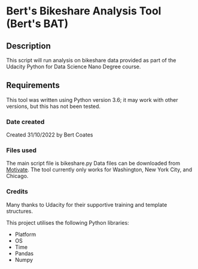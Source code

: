 # Bert's Bikeshare Analysis Tool (Bert's BAT)

## Description
This script will run analysis on bikeshare data provided as part of the Udacity Python for Data Science Nano Degree course.

## Requirements
This tool was written using Python version 3.6; it may work with other versions, but this has not been tested.

### Date created
Created 31/10/2022 by Bert Coates

### Files used
The main script file is bikeshare.py
Data files can be downloaded from [Motivate](https://www.motivateco.com/).
The tool currently only works for Washington, New York City, and Chicago.

### Credits
Many thanks to Udacity for their supportive training and template structures.

This project utilises the following Python libraries:
* Platform
* OS
* Time
* Pandas
* Numpy 
